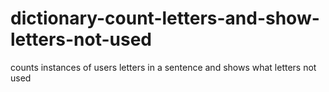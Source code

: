# dictionary-count-letters-and-show-letters-not-used
counts instances of users letters in a sentence and shows what letters not used

